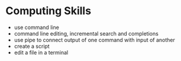 # Computing Skills

* use command line
* command line editing, incremental search and completions
* use pipe to connect output of one command with input of another
* create a script
* edit a file in a terminal
